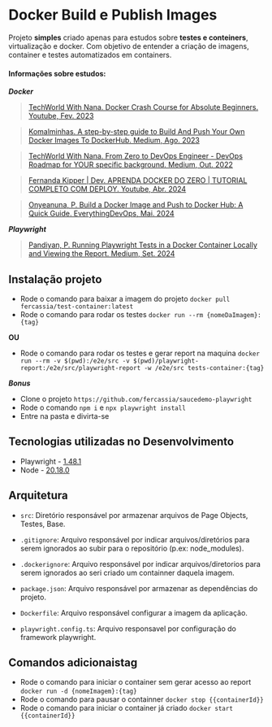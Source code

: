 # Docker Build e Publish Images

Projeto __simples__ criado apenas para estudos sobre __testes e conteiners__, virtualização e docker. Com objetivo de entender a criação de imagens, container e testes automatizados em containers.

#### Informações sobre estudos:
___Docker___
> [TechWorld With Nana. Docker Crash Course for Absolute Beginners. Youtube, Fev. 2023](https://www.youtube.com/watch?v=pg19Z8LL06w)

> [Komalminhas. A step-by-step guide to Build And Push Your Own Docker Images To DockerHub. Medium, Ago. 2023](https://medium.com/@komalminhas.96/a-step-by-step-guide-to-build-and-push-your-own-docker-images-to-dockerhub-709963d4a8bc)

> [TechWorld With Nana. From Zero to DevOps Engineer - DevOps Roadmap for YOUR specific background. Medium, Out. 2022](https://dev.to/techworld_with_nana/from-zero-to-devops-engineer-devops-roadmap-for-your-specific-background-4h8n)

> [Fernanda Kipper | Dev. APRENDA DOCKER DO ZERO | TUTORIAL COMPLETO COM DEPLOY. Youtube, Abr. 2024](https://www.youtube.com/watch?v=DdoncfOdru8&t=13s)

> [Onyeanuna, P. Build a Docker Image and Push to Docker Hub: A Quick Guide. EverythingDevOps, Mai. 2024](https://everythingdevops.dev/build-a-docker-image-and-push-to-docker-hub-a-quick-guide/)

___Playwright___
> [Pandiyan, P. Running Playwright Tests in a Docker Container Locally and Viewing the Report. Medium, Set. 2024](https://pradappandiyan.medium.com/running-playwright-tests-in-a-docker-container-locally-and-viewing-the-report-2303599246da)

## Instalação projeto
- Rode o comando para baixar a imagem do projeto `docker pull fercassia/test-container:latest`
- Rode o comando para rodar os testes `docker run --rm {nomeDaImagem}:{tag}`

__OU__

- Rode o comando para rodar os testes e gerar report na maquina `docker run --rm -v $(pwd):/e2e/src -v $(pwd)/playwright-report:/e2e/src/playwright-report -w /e2e/src tests-container:{tag}`

___Bonus___
- Clone o projeto `https://github.com/fercassia/saucedemo-playwright`
- Rode o comando `npm i` e `npx playwright install`
- Entre na pasta e divirta-se

## Tecnologias utilizadas no Desenvolvimento

- Playwright - [1.48.1](https://playwright.dev/)
- Node - [20.18.0](https://nodejs.org/en/about/previous-releases)

## Arquitetura

- `src`: Diretório responsável por armazenar arquivos de Page Objects, Testes, Base.
    
- `.gitignore`: Arquivo responsável por indicar arquivos/diretórios para serem ignorados ao subir para o repositório (p.ex: node_modules).

- `.dockerignore`: Arquivo responsável por indicar arquivos/diretorios para serem ignorados ao seri criado um containner daquela imagem.

- `package.json`: Arquivo responsável por armazenar as dependências do projeto.

- `Dockerfile`: Arquivo responsável configurar a imagem da aplicação.

- `playwright.config.ts`: Arquivo responsavel por configuração do framework playwright.

## Comandos adicionaistag
- Rode o comando para iniciar o container sem gerar acesso ao report `docker run -d {nomeImagem}:{tag}`
- Rode o comando para pausar o containner `docker stop {{containerId}}`
- Rode o comando para iniciar o container já criado `docker start {{containerId}}`

